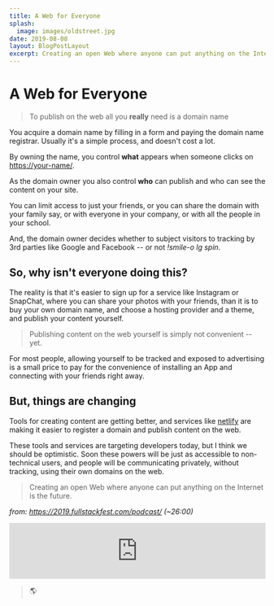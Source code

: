 ```yaml
---
title: A Web for Everyone
splash:
  image: images/oldstreet.jpg
date: 2019-08-08
layout: BlogPostLayout
excerpt: Creating an open Web where anyone can put anything on the Internet is the future.
---
```


# A Web for Everyone

> To publish on the web all you __really__ need is a domain name

You acquire a domain name by filling in a form and paying the domain name registrar. Usually it's a simple process, and doesn't cost a lot.

By owning the name, you control **what** appears when someone clicks on [https://your-name/](/).

As the domain owner you also control **who** can publish and who can see the content on your site.

You can limit access to just your friends, or you can share the domain with your family say, or with everyone in your company, or with all the people in your school.

And, the domain owner decides whether to subject visitors to tracking by 3rd parties like Google and Facebook -- or not _!smile-o lg spin_.

## So, why isn't everyone doing this?

The reality is that it's easier to sign up for a service like Instagram or SnapChat, where you can share your photos with your friends, than it is to buy your own domain name, and choose a hosting provider and a theme, and publish your content yourself. 

> Publishing content on the web yourself is simply not convenient -- yet.

For most people, allowing yourself to be tracked and exposed to advertising is a small price to pay for the convenience of installing an App and connecting with your friends right away.

## But, things are changing

Tools for creating content are getting better, and services like [netlify](https://www.netlify.com/) are making it easier to register a domain and publish content on the web.

These tools and services are targeting developers today, but I think we should be optimistic. Soon these powers will be just as accessible to non-technical users, and people will be communicating privately, without tracking, using their own domains on the web.

> Creating an open Web where anyone can put anything on the Internet is the future.

_from: https://2019.fullstackfest.com/podcast/ (~26:00)_

<iframe src="https://player.pippa.io/full-stack-cast/episodes/sara-vieira-gatekeeping-airports-and-making-the-web-for-ever?theme=white&cover=1&latest=1" frameBorder="0" width="100%" height="110px" allow="autoplay"></iframe>

> 🌎
